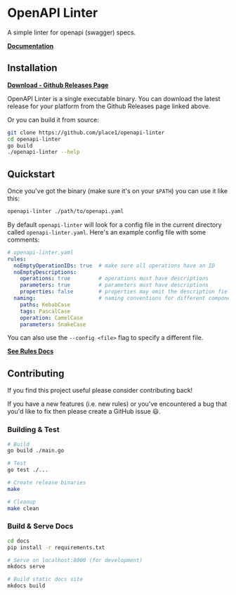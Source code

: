# OpenAPI Linter

A simple linter for openapi (swagger) specs.

**[Documentation](https://place1.github.io/openapi-linter/)**

## Installation

**[Download - Github Releases Page](https://github.com/Place1/openapi-linter/releases)**

OpenAPI Linter is a single executable binary. You can download the latest release for your platform from the Github Releases page linked above.

Or you can build it from source:

```bash
git clone https://github.com/place1/openapi-linter
cd openapi-linter
go build
./openapi-linter --help
```

## Quickstart

Once you've got the binary (make sure it's on your `$PATH`) you can use it like this:

```bash
openapi-linter ./path/to/openapi.yaml
```

By default `openapi-linter` will look for a config file in the current directory called `openapi-linter.yaml`.
Here's an example config file with some comments:

```yaml
# openapi-linter.yaml
rules:
  noEmptyOperationIDs: true  # make sure all operations have an ID
  noEmptyDescriptions:
    operations: true         # operations must have descriptions
    parameters: true         # parameters must have descriptions
    properties: false        # properties may omit the description field
  naming:                    # naming conventions for different components of the spec
    paths: KebabCase
    tags: PascalCase
    operation: CamelCase
    parameters: SnakeCase
```

You can also use the `--config <file>` flag to specify a different file.

**[See Rules Docs](https://place1.github.io/openapi-linter/rules/)**

## Contributing

If you find this project useful please consider contributing back!

If you have a new features (i.e. new rules) or you've encountered a bug
that you'd like to fix then please create a GitHub issue 😃.

### Building & Test
```bash
# Build
go build ./main.go

# Test
go test ./...

# Create release binaries
make

# Cleanup
make clean
```

### Build & Serve Docs
```bash
cd docs
pip install -r requirements.txt

# Serve on localhost:8000 (for development)
mkdocs serve

# Build static docs site
mkdocs build
```
